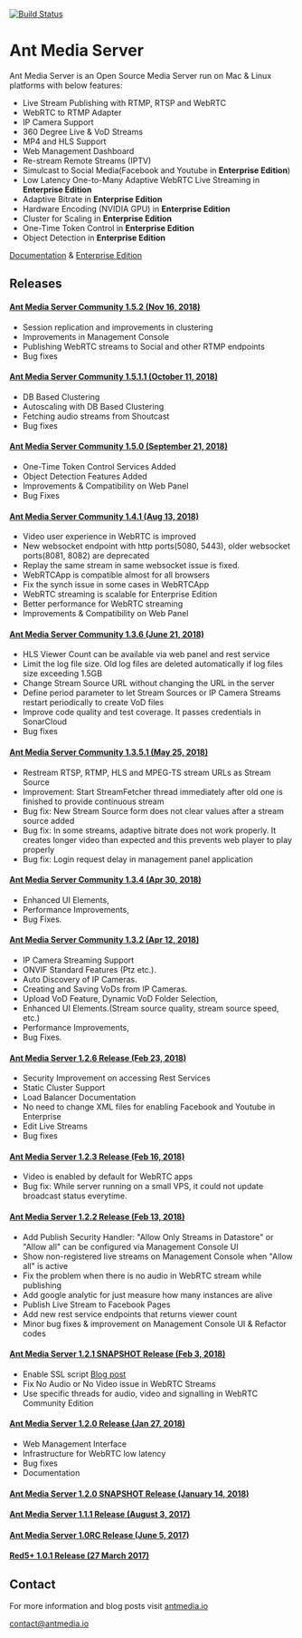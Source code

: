 [![Build Status](https://travis-ci.org/ant-media/Ant-Media-Server.svg?branch=master)](https://travis-ci.org/ant-media/Ant-Media-Server)

Ant Media Server 
====

Ant Media Server is an Open Source Media Server run on Mac & Linux platforms with below features:

 * Live Stream Publishing with RTMP, RTSP and WebRTC
 * WebRTC to RTMP Adapter
 * IP Camera Support
 * 360 Degree Live & VoD Streams
 * MP4 and HLS Support
 * Web Management Dashboard
 * Re-stream Remote Streams (IPTV) 
 * Simulcast to Social Media(Facebook and Youtube in **Enterprise Edition**)
 * Low Latency One-to-Many Adaptive WebRTC Live Streaming in **Enterprise Edition**
 * Adaptive Bitrate in **Enterprise Edition**
 * Hardware Encoding (NVIDIA GPU) in **Enterprise Edition**
 * Cluster for Scaling in **Enterprise Edition**
 * One-Time Token Control in **Enterprise Edition**
 * Object Detection in **Enterprise Edition**

 [Documentation](https://antmedia.io/documentation) & [Enterprise Edition](https://antmedia.io)

## Releases 

 #### [Ant Media Server Community 1.5.2 (Nov 16, 2018)](https://github.com/ant-media/Ant-Media-Server/releases/download/ams-v1.5.2/ant-media-server-community-1.5.2-181116_1126.zip)
 * Session replication and improvements in clustering
 * Improvements in Management Console
 * Publishing WebRTC streams to Social and other RTMP endpoints
 * Bug fixes

 #### [Ant Media Server Community 1.5.1.1 (October 11, 2018)](https://github.com/ant-media/Ant-Media-Server/releases/download/ams-v1.5.1.1/ant-media-server-community-1.5.1.1-181011_1410.zip)
* DB Based Clustering
* Autoscaling with DB Based Clustering
* Fetching audio streams from Shoutcast
* Bug fixes

 #### [Ant Media Server Community 1.5.0 (September 21, 2018)](https://github.com/ant-media/Ant-Media-Server/releases/download/ams-v1.5.0/ant-media-server-community-1.5.0-180921_0855.zip)
* One-Time Token Control Services Added
* Object Detection Features Added
* Improvements & Compatibility on Web Panel
* Bug Fixes

#### [Ant Media Server Community 1.4.1 (Aug 13, 2018)](https://github.com/ant-media/Ant-Media-Server/releases/download/ams-v1.4.1/ant-media-server-community-1.4.1-180813_1533.zip)
* Video user experience in WebRTC is improved
* New websocket endpoint with http ports(5080, 5443), older websocket ports(8081, 8082) are deprecated
* Replay the same stream in same websocket issue is fixed.
* WebRTCApp is compatible almost for all browsers
* Fix the synch issue in some cases in WebRTCApp
* WebRTC streaming is scalable for Enterprise Edition
* Better performance for WebRTC streaming
* Improvements & Compatibility on Web Panel

#### [Ant Media Server Community 1.3.6 (June 21, 2018)](https://github.com/ant-media/Ant-Media-Server/releases/download/ams-v1.3.6.2/ant-media-server-community-1.3.6.2-180621_2202.zip)
* HLS Viewer Count can be available via web panel and rest service
* Limit the log file size. Old log files are deleted automatically if log files size exceeding 1.5GB
* Change Stream Source URL without changing the URL in the server
* Define period parameter to let Stream Sources or IP Camera Streams restart periodically to create VoD files
* Improve code quality and test coverage. It passes credentials in SonarCloud
* Bug fixes

#### [Ant Media Server Community 1.3.5.1 (May 25, 2018)](https://github.com/ant-media/Ant-Media-Server/releases/download/ams-v1.3.5.1/ant-media-server-community-1.3.5.1-180525_1137.zip)

* Restream RTSP, RTMP, HLS and MPEG-TS stream URLs as Stream Source
* Improvement: Start StreamFetcher thread immediately after old one is finished to provide continuous stream
* Bug fix: New Stream Source form does not clear values after a stream source added
* Bug fix: In some streams, adaptive bitrate does not work properly. It creates longer video than expected and
  this prevents web player to play properly
* Bug fix: Login request delay in management panel application

#### [Ant Media Server Community 1.3.4 (Apr 30, 2018)](https://github.com/ant-media/Ant-Media-Server/releases/tag/ams-v1.3.4)

* Enhanced UI Elements,
* Performance Improvements,
* Bug Fixes.

#### [Ant Media Server Community 1.3.2 (Apr 12, 2018)](https://github.com/ant-media/Ant-Media-Server/releases/tag/ams-v1.3.2)

* IP Camera Streaming Support
* ONVIF Standard Features (Ptz etc.).
* Auto Discovery of IP Cameras.
* Creating and Saving VoDs from IP Cameras.
* Upload VoD Feature, Dynamic VoD Folder Selection,
* Enhanced UI Elements.(Stream source quality, stream source speed, etc.)
* Performance Improvements,
* Bug Fixes.

#### [Ant Media Server 1.2.6 Release (Feb 23, 2018)](https://github.com/ant-media/Ant-Media-Server/releases/tag/ams-v1.2.6)
* Security Improvement on accessing Rest Services
* Static Cluster Support
* Load Balancer Documentation
* No need to change XML files for enabling Facebook and Youtube in Enterprise
* Edit Live Streams
* Bug fixes

#### [Ant Media Server 1.2.3 Release (Feb 16, 2018)](https://github.com/ant-media/Ant-Media-Server/releases/tag/ams-v1.2.3)
* Video is enabled by default for WebRTC apps
* Bug fix: While server running on a small VPS, it could not update broadcast status everytime.

#### [Ant Media Server 1.2.2 Release (Feb 13, 2018)](https://github.com/ant-media/Ant-Media-Server/releases/tag/ams-v1.2.2)
* Add Publish Security Handler:
  "Allow Only Streams in Datastore" or "Allow all" can be configured via Management Console UI
* Show non-registered live streams on Management Console when "Allow all" is active
* Fix the problem when there is no audio in WebRTC stream while publishing
* Add google analytic for just measure how many instances are alive
* Publish Live Stream to Facebook Pages
* Add new rest service endpoints that returns viewer count
* Minor bug fixes & improvement on Management Console UI & Refactor codes

#### [Ant Media Server 1.2.1 SNAPSHOT Release (Feb 3, 2018)](https://oss.sonatype.org/service/local/repositories/snapshots/content/io/antmedia/ant-media-server/1.2.1-SNAPSHOT/ant-media-server-1.2.1-20180203.094349-1-community-1.2.1-SNAPSHOT-180203_0943.zip)
* Enable SSL script [Blog post](https://antmedia.io/enable-ssl-on-ant-media-server/)
* Fix No Audio or No Video issue in WebRTC Streams
* Use specific threads for audio, video and signalling in WebRTC Community Edition

#### [Ant Media Server 1.2.0 Release (Jan 27, 2018)](https://github.com/ant-media/Ant-Media-Server/releases/tag/ams-v1.2.0)
* Web Management Interface
* Infrastructure for WebRTC low latency
* Bug fixes
* Documentation

#### [Ant Media Server 1.2.0 SNAPSHOT Release (January 14, 2018)](https://github.com/ant-media/Ant-Media-Server/releases/tag/untagged-e09c2795e299b44bcb86)

#### [Ant Media Server 1.1.1 Release (August 3, 2017)](https://github.com/ant-media/Ant-Media-Server/releases/download/ams-v1.1.1/ant-media-server-1.1.1.zip)

#### [Ant Media Server 1.0RC Release (June 5, 2017)](https://github.com/ant-media/Ant-Media-Server/releases/download/ams-v.1.0RC/ant-media-server-1.0RC.zip)

#### [Red5+ 1.0.1 Release (27 March 2017)](https://github.com/ant-media/red5-plus-server/releases/tag/v1.0.1_red5_plus)


## Contact 

 For more information and blog posts visit [antmedia.io](https://antmedia.io)
 
 [contact@antmedia.io](mailto:contact@antmedia.io)
